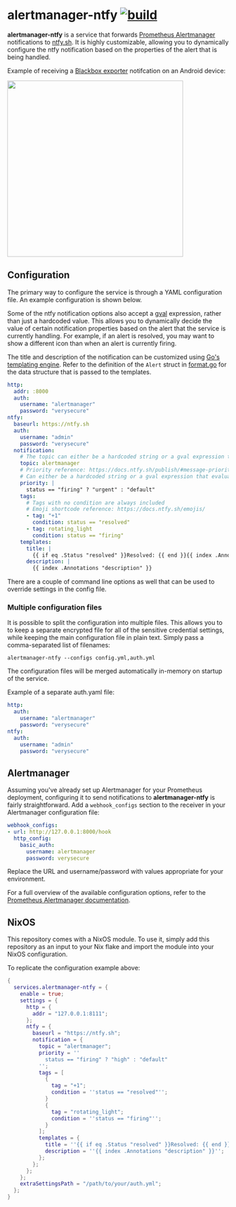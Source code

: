 # alertmanager-ntfy [![build](https://github.com/alexbakker/alertmanager-ntfy/actions/workflows/build.yml/badge.svg)](https://github.com/alexbakker/alertmanager-ntfy/actions/workflows/build.yml)

__alertmanager-ntfy__ is a service that forwards [Prometheus
Alertmanager](https://prometheus.io/docs/alerting/latest/alertmanager/)
notifications to [ntfy.sh](https://ntfy.sh/). It is highly customizable,
allowing you to dynamically configure the ntfy notification based on the
properties of the alert that is being handled.

Example of receiving a [Blackbox
exporter](https://github.com/prometheus/blackbox_exporter) notifcation on an
Android device:

<img width="400" src="screenshots/notifications.png"/>

## Configuration

The primary way to configure the service is through a YAML configuration file.
An example configuration is shown below.

Some of the ntfy notification options also accept a
[gval](https://github.com/PaesslerAG/gval) expression, rather than just a
hardcoded value. This allows you to dynamically decide the value of certain
notification properties based on the alert that the service is currently
handling. For example, if an alert is resolved, you may want to show a different
icon than when an alert is currently firing.

The title and description of the notification can be customized using [Go's
templating engine](https://pkg.go.dev/text/template). Refer to the definition of
the ``Alert`` struct in [format.go](internal/alertmanager/format.go) for the
data structure that is passed to the templates.

```yaml
http:
  addr: :8000
  auth:
    username: "alertmanager"
    password: "verysecure"
ntfy:
  baseurl: https://ntfy.sh
  auth:
    username: "admin"
    password: "verysecure"
  notification:
    # The topic can either be a hardcoded string or a gval expression that evaluates to a string
    topic: alertmanager
    # Priority reference: https://docs.ntfy.sh/publish/#message-priority
    # Can either be a hardcoded string or a gval expression that evaluates to a string
    priority: |
      status == "firing" ? "urgent" : "default"
    tags:
      # Tags with no condition are always included
      # Emoji shortcode reference: https://docs.ntfy.sh/emojis/
      - tag: "+1"
        condition: status == "resolved"
      - tag: rotating_light
        condition: status == "firing"
    templates:
      title: |
        {{ if eq .Status "resolved" }}Resolved: {{ end }}{{ index .Annotations "summary" }}
      description: |
        {{ index .Annotations "description" }}
```

There are a couple of command line options as well that can be used to override
settings in the config file.

### Multiple configuration files

It is possible to split the configuration into multiple files. This allows you
to to keep a separate encrypted file for all of the sensitive credential
settings, while keeping the main configuration file in plain text. Simply pass a
comma-separated list of filenames:

```
alertmanager-ntfy --configs config.yml,auth.yml
```

The configuration files will be merged automatically in-memory on startup of the
service.

Example of a separate auth.yaml file:

```yaml
http:
  auth:
    username: "alertmanager"
    password: "verysecure"
ntfy:
  auth:
    username: "admin"
    password: "verysecure"
```

## Alertmanager

Assuming you've already set up Alertmanager for your Prometheus deployment,
configuring it to send notifications to __alertmanager-ntfy__ is fairly
straightforward. Add a ``webhook_configs`` section to the receiver in your
Alertmanager configuration file:

```yaml
webhook_configs:
- url: http://127.0.0.1:8000/hook
  http_config:
    basic_auth:
      username: alertmanager
      password: verysecure
```

Replace the URL and username/password with values appropriate for your
environment.

For a full overview of the available configuration options, refer to the
[Prometheus Alertmanager
documentation](https://prometheus.io/docs/alerting/latest/configuration).

## NixOS

This repository comes with a NixOS module. To use it, simply add this repository
as an input to your Nix flake and import the module into your NixOS
configuration.

To replicate the configuration example above:

```nix
{
  services.alertmanager-ntfy = {
    enable = true;
    settings = {
      http = {
        addr = "127.0.0.1:8111";
      };
      ntfy = {
        baseurl = "https://ntfy.sh";
        notification = {
          topic = "alertmanager";
          priority = ''
            status == "firing" ? "high" : "default"
          '';
          tags = [
            {
              tag = "+1";
              condition = ''status == "resolved"'';
            }
            {
              tag = "rotating_light";
              condition = ''status == "firing"'';
            }
          ];
          templates = {
            title = ''{{ if eq .Status "resolved" }}Resolved: {{ end }}{{ index .Annotations "summary" }}'';
            description = ''{{ index .Annotations "description" }}'';
          };
        };
      };
    };
    extraSettingsPath = "/path/to/your/auth.yml";
  };
}
```

